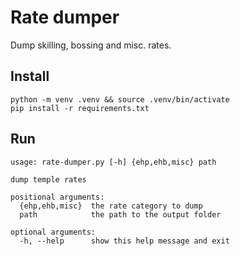 # Rate dumper

Dump skilling, bossing and misc. rates.

## Install
```
python -m venv .venv && source .venv/bin/activate
pip install -r requirements.txt
```
## Run
```
usage: rate-dumper.py [-h] {ehp,ehb,misc} path

dump temple rates

positional arguments:
  {ehp,ehb,misc}  the rate category to dump
  path            the path to the output folder

optional arguments:
  -h, --help      show this help message and exit
```